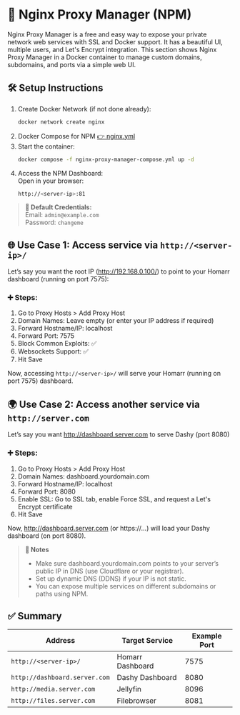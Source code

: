 # 🧭 Nginx Proxy Manager (NPM)
Nginx Proxy Manager is a free and easy way to expose your private network web services with SSL and Docker support. It has a beautiful UI, multiple users, and Let's Encrypt integration. This section shows Nginx Proxy Manager in a Docker container to manage custom domains, subdomains, and ports via a simple web UI.

## 🛠 Setup Instructions
1. Create Docker Network (if not done already):
    ```bash
    docker network create nginx
    ```
2. Docker Compose for NPM [👉 nginx.yml](nginx.yml)
3. Start the container:
    ```bash
    docker compose -f nginx-proxy-manager-compose.yml up -d
    ```
4. Access the NPM Dashboard:<br>
Open in your browser:
    ```bash
   http://<server-ip>:81
    ```
>**🔐 Default Credentials:**<br>
> Email: `admin@example.com`<br>
>Password: `changeme`


## 🌐 Use Case 1: Access service via `http://<server-ip>/`
Let’s say you want the root IP (http://192.168.0.100/) to point to your Homarr dashboard (running on port 7575):
### ➕ Steps:
1. Go to Proxy Hosts > Add Proxy Host
2. Domain Names: Leave empty (or enter your IP address if required)
3. Forward Hostname/IP: localhost
4. Forward Port: 7575
5. Block Common Exploits: ✅
6. Websockets Support: ✅
7. Hit Save

Now, accessing `http://<server-ip>/` will serve your Homarr (running on port 7575) dashboard.

## 🌍 Use Case 2: Access another service via `http://server.com`
Let’s say you want http://dashboard.server.com to serve Dashy (port 8080)

### ➕ Steps:
1. Go to Proxy Hosts > Add Proxy Host
2. Domain Names: dashboard.yourdomain.com
3. Forward Hostname/IP: localhost
4. Forward Port: 8080
5. Enable SSL: Go to SSL tab, enable Force SSL, and request a Let's Encrypt certificate
6. Hit Save

Now, http://dashboard.server.com (or https://...) will load your Dashy dashboard (on port 8080).

> **🔐 Notes**
> - Make sure dashboard.yourdomain.com points to your server’s public IP in DNS (use Cloudflare or your registrar).
> - Set up dynamic DNS (DDNS) if your IP is not static.
> - You can expose multiple services on different subdomains or paths using NPM.

## ✅ Summary
| Address                      | Target Service   | Example Port |
|------------------------------| ---------------- | ------------ |
| `http://<server-ip>/`        | Homarr Dashboard | 7575         |
| `http://dashboard.server.com` | Dashy Dashboard  | 8080         |
| `http://media.server.com`     | Jellyfin         | 8096         |
| `http://files.server.com`     | Filebrowser      | 8081         |
